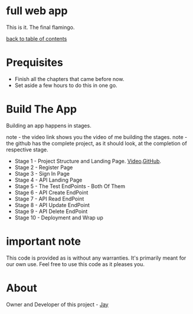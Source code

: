 # full web app

This is it. The final flamingo. 

[back to table of contents](readme.md)

# Prequisites

* Finish all the chapters that came before now.
* Set aside a few hours to do this in one go.

# Build The App

Building an app happens in stages. 

note - the video link shows you the video of me building the stages.
note - the github has the complete project, as it should look, at the completion of respective stage.

* Stage 1 - Project Structure and Landing Page. [Video]().[GitHub]().
* Stage 2 - Register Page 
* Stage 3 - Sign In Page
* Stage 4 - API Landing Page
* Stage 5 - The Test EndPoints - Both Of Them
* Stage 6 - API Create EndPoint
* Stage 7 - API Read EndPoint
* Stage 8 - API Update EndPoint
* Stage 9 - API Delete EndPoint
* Stage 10 - Deployment and Wrap up

# important note 

This code is provided as is without any warranties. It's primarily meant for our own use. Feel free to use this code as it pleases you.

# About

Owner and Developer of this project - [Jay](http://thechalakas.com)